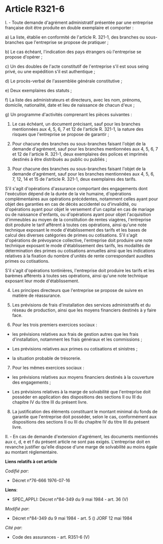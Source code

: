 # Article R321-6

I. - Toute demande d'agrément administratif présentée par une entreprise française doit être produite en double exemplaire et
comporter :

a) La liste, établie en conformité de l'article R. 321-1, des branches ou sous-branches que l'entreprise se propose de
pratiquer ;

b) Le cas échéant, l'indication des pays étrangers où l'entreprise se propose d'opérer ;

c) Un des doubles de l'acte constitutif de l'entreprise s'il est sous seing privé, ou une expédition s'il est authentique ;

d) Le procès-verbal de l'assemblée générale constitutive ;

e) Deux exemplaires des statuts ;

f) La liste des administrateurs et directeurs, avec les nom, prénoms, domicile, nationalité, date et lieu de naissance de
chacun d'eux ;

g) Un programme d'activités comprenant les pièces suivantes :

1. Le cas échéant, un document précisant, sauf pour les branches mentionnées aux 4, 5, 6, 7 et 12 de l'article R. 321-1, la
nature des risques que l'entreprise se propose de garantir ;

2. Pour chacune des branches ou sous-branches faisant l'objet de la demande d'agrément, sauf pour les branches mentionnées
aux 4, 5, 6, 7 et 12 de l'article R. 321-1, deux exemplaires des polices et imprimés destinés à être distribués au public ou
publiés ;

3. Pour chacune des branches ou sous-branches faisant l'objet de la demande d'agrément, sauf pour les branches mentionnées
aux 4, 5, 6, 7, 12, 14 et 15 de l'article R. 321-1, deux exemplaires des tarifs.

S'il s'agit d'opérations d'assurance comportant des engagements dont l'exécution dépend de la durée de la vie humaine,
d'opérations complémentaires aux opérations précédentes, notamment celles ayant pour objet des garanties en cas de décès
accidentel ou d'invalidité, ou d'opérations ayant pour objet le versement d'un capital en cas de mariage ou de naissance
d'enfants, ou d'opérations ayant pour objet l'acquisition d'immeubles au moyen de la constitution de rentes viagères,
l'entreprise doit produire le tarif afférent à toutes ces opérations, ainsi qu'une note technique exposant le mode
d'établissement des tarifs et les bases de calcul des diverses catégories de primes ou cotisations. S'il s'agit d'opérations
de prévoyance collective, l'entreprise doit produire une note technique exposant le mode d'établissement des tarifs, les
modalités de détermination des primes ou cotisations annuelles ainsi que les indications relatives à la fixation du nombre
d'unités de rente correspondant auxdites primes ou cotisations.

S'il s'agit d'opérations tontinières, l'entreprise doit produire les tarifs et les barèmes afférents à toutes ses opérations,
ainsi qu'une note technique exposant leur mode d'établissement.

4. Les principes directeurs que l'entreprise se propose de suivre en matière de réassurance.

5. Les prévisions de frais d'installation des services administratifs et du réseau de production, ainsi que les moyens
financiers destinés à y faire face.

6. Pour les trois premiers exercices sociaux :

- les prévisions relatives aux frais de gestion autres que les frais d'installation, notamment les frais généraux et les
commissions ;

- Les prévisions relatives aux primes ou cotisations et sinistres ;

- la situation probable de trésorerie.

7. Pour les mêmes exercices sociaux :

- les prévisions relatives aux moyens financiers destinés à la couverture des engagements ;

- Les prévisions relatives à la marge de solvabilité que l'entreprise doit posséder en application des dispositions des
sections II ou III du chapitre IV du titre III du présent livre.

8. La justification des éléments constituant le montant minimal du fonds de garantie que l'entreprise doit posséder, selon le
cas, conformément aux dispositions des sections II ou III du chapitre IV du titre III du présent livre.

II. - En cas de demande d'extension d'agrément, les documents mentionnés aux c, d, e et f du présent article ne sont pas
exigés. L'entreprise doit en revanche justifier qu'elle dispose d'une marge de solvabilité au moins égale au montant
réglementaire.

**Liens relatifs à cet article**

_Codifié par_:

  - Décret n°76-666 1976-07-16

**Liens**:

  - SPEC_APPLI: Décret n°84-349 du 9 mai 1984 - art. 36 (V)

_Modifié par_:

  - Décret n°84-349 du 9 mai 1984 - art. 5 () JORF 12 mai 1984

_Cité par_:

  - Code des assurances - art. R351-6 (V)
